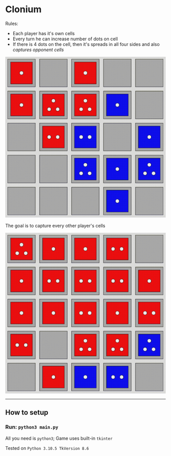 # Clonium
Rules:
- Each player has it's own cells
- Every turn he can increase number of dots on cell
- If there is 4 dots on the cell, then it's spreads in all four sides and also *captures opponent cells*

![](github_doc/vid1.gif)

The goal is to capture every other player's cells

![](github_doc/vid2.gif)

----

## How to setup
### Run: `python3 main.py`
All you need is `python3`; 
Game uses built-in `tkinter`


Tested on `Python 3.10.5 TkVersion 8.6`
